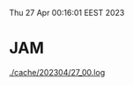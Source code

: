 Thu 27 Apr 00:16:01 EEST 2023
# JAM
<a href='./cache/202304/27_00.log'>./cache/202304/27_00.log</a>
